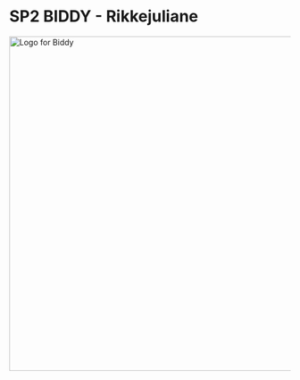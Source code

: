# SP2 BIDDY - Rikkejuliane
<img src="[https://github.com/user-attachments/assets/c74b44c8-cf85-4030-87a3-b8e97baff852](https://github.com/user-attachments/assets/ce8c56d8-4e2b-49e8-8c0e-43a505886284)" alt="Logo for Biddy" width="600px">
